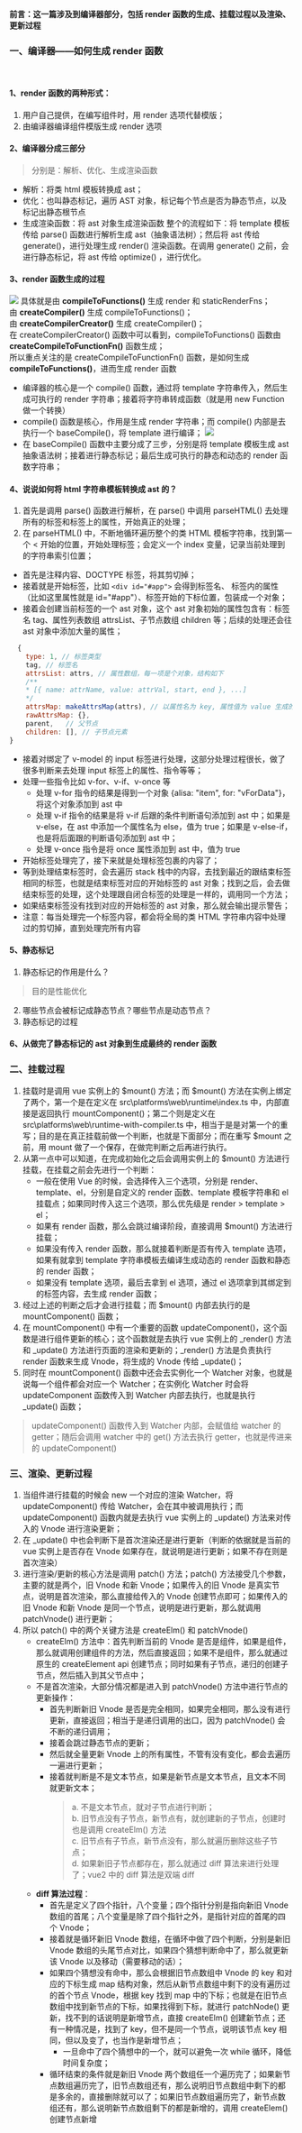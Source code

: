 **前言：这一篇涉及到编译器部分，包括 render 函数的生成、挂载过程以及渲染、更新过程**
### 一、编译器——如何生成 render 函数
&nbsp;
#### 1、render 函数的两种形式：
1. 用户自己提供，在编写组件时，用 render 选项代替模版；
2. 由编译器编译组件模版生成 render 选项
#### 2、编译器分成三部分
> 分别是：解析、优化、生成渲染函数
* 解析：将类 html 模板转换成 ast；
* 优化：也叫静态标记，遍历 AST 对象，标记每个节点是否为静态节点，以及标记出静态根节点
* 生成渲染函数：将 ast 对象生成渲染函数
整个的流程如下：将 template 模板传给 parse() 函数进行解析生成 ast（抽象语法树）；然后将 ast 传给 generate()，进行处理生成 render() 渲染函数。在调用 generate() 之前，会进行静态标记，将 ast 传给 optimize() ，进行优化。
#### 3、render 函数生成的过程
![](./image/image9.png)
具体就是由 **compileToFunctions()** 生成 render 和 staticRenderFns；  
由 **createCompiler()** 生成 compileToFunctions()；  
由 **createCompilerCreator()** 生成 createCompiler()；  
在 createCompilerCreator() 函数中可以看到，compileToFunctions() 函数由 **createCompileToFunctionFn()** 函数生成；  
所以重点关注的是 createCompileToFunctionFn() 函数，是如何生成 **compileToFunctions()**，进而生成 render 函数
  * 编译器的核心是一个 compile() 函数，通过将 template 字符串传入，然后生成可执行的 render 字符串；接着将字符串转成函数（就是用 new Function 做一个转换）
  * compile() 函数是核心，作用是生成 render 字符串；而 compile() 内部是去执行一个 baseCompile()，将 template 进行编译；
  ![](./image/image10.png)
  * 在 baseCompile() 函数中主要分成了三步，分别是将 template 模板生成 ast 抽象语法树；接着进行静态标记；最后生成可执行的静态和动态的 render 函数字符串；
  #### 4、说说如何将 html 字符串模板转换成 ast 的？
  1. 首先是调用 parse() 函数进行解析，在 parse() 中调用 parseHTML() 去处理所有的标签和标签上的属性，开始真正的处理；
  2. 在 parseHTML() 中，不断地循环遍历整个的类 HTML 模板字符串，找到第一个 < 开始的位置，开始处理标签；会定义一个 index 变量，记录当前处理到的字符串索引位置；
  * 首先是注释内容、DOCTYPE 标签，将其剪切掉；
  * 接着就是开始标签，比如 `<div id="#app">` 会得到标签名、 标签内的属性（比如这里属性就是 id="#app"）、标签开始的下标位置，包装成一个对象；
  * 接着会创建当前标签的一个 ast 对象，这个 ast 对象初始的属性包含有：标签名 tag、属性列表数组 attrsList、子节点数组 children 等；后续的处理还会往 ast 对象中添加大量的属性；
  ```javascript
    {
      type: 1, // 标签类型
      tag, // 标签名
      attrsList: attrs, // 属性数组，每一项是个对象，结构如下
      /**
      * [{ name: attrName, value: attrVal, start, end }, ...]
      */
      attrsMap: makeAttrsMap(attrs), // 以属性名为 key, 属性值为 value 生成的对象结构
      rawAttrsMap: {},
      parent,	// 父节点
      children: [], // 子节点元素
  }
  ```
  * 接着对绑定了 v-model 的 input 标签进行处理，这部分处理过程很长，做了很多判断来去处理 input 标签上的属性、指令等等；
  * 处理一些指令比如 v-for、v-if、v-once 等
    * 处理 v-for 指令的结果是得到一个对象 {alisa: "item", for: "vForData"}，将这个对象添加到 ast 中
    * 处理 v-if 指令的结果是将 v-if 后跟的条件判断语句添加到 ast 中；如果是 v-else，在 ast 中添加一个属性名为 else，值为 true；如果是 v-else-if，也是将后面跟的判断语句添加到 ast 中；
    * 处理 v-once 指令是将 once 属性添加到 ast 中，值为 true
  * 开始标签处理完了，接下来就是处理标签包裹的内容了；
  * 等到处理结束标签时，会去遍历 stack 栈中的内容，去找到最近的跟结束标签相同的标签，也就是结束标签对应的开始标签的 ast 对象；找到之后，会去做结束标签的处理，这个处理跟自闭合标签的处理是一样的，调用同一个方法；
  * 如果结束标签没有找到对应的开始标签的 ast 对象，那么就会输出提示警告；
  * 注意：每当处理完一个标签内容，都会将全局的类 HTML 字符串内容中处理过的剪切掉，直到处理完所有内容
#### 5、静态标记
1. 静态标记的作用是什么？
> 目的是性能优化
2. 哪些节点会被标记成静态节点？哪些节点是动态节点？
3. 静态标记的过程
#### 6、从做完了静态标记的 ast 对象到生成最终的 render 函数

### 二、挂载过程
1. 挂载时是调用 vue 实例上的 $mount() 方法；而 $mount() 方法在实例上绑定了两个，第一个是在定义在 src\platforms\web\runtime\index.ts 中，内部直接是返回执行 mountComponent()；第二个则是定义在 src\platforms\web\runtime-with-compiler.ts 中，相当于是是对第一个的重写；目的是在真正挂载前做一个判断，也就是下面部分；而在重写 $mount 之前，用 mount 做了一个保存，在做完判断之后再进行执行。
2. 从第一点中可以知道，在完成初始化之后会调用实例上的 $mount() 方法进行挂载，在挂载之前会先进行一个判断：
    * 一般在使用 Vue 的时候，会选择传入三个选项，分别是 render、template、el，分别是自定义的 render 函数、template 模板字符串和 el 挂载点；如果同时传入这三个选项，那么优先级是 render > template > el；
    * 如果有 render 函数，那么会跳过编译阶段，直接调用 $mount() 方法进行挂载；
    * 如果没有传入 render 函数，那么就接着判断是否有传入 template 选项，如果有就拿到 template 字符串模板去编译生成动态的 render 函数和静态的 render 函数；
    * 如果没有 template 选项，最后去拿到 el 选项，通过 el 选项拿到其绑定到的标签内容，去生成 render 函数；
3. 经过上述的判断之后才会进行挂载；而 $mount() 内部去执行的是 mountComponent() 函数；
4. 在 mountComponent() 中有一个重要的函数 updateComponent()，这个函数是进行组件更新的核心；这个函数就是去执行 vue 实例上的 _render() 方法和 _update() 方法进行页面的渲染和更新的；_render() 方法是负责执行 render 函数来生成 Vnode，将生成的 Vnode 传给 _update()；
5. 同时在 mountComponent() 函数中还会去实例化一个 Watcher 对象，也就是说每一个组件都会对应一个 Watcher；在实例化 Watcher 时会将 updateComponent 函数传入到 Watcher 内部去执行，也就是执行 _update() 函数；
> updateComponent() 函数传入到 Watcher 内部，会赋值给 watcher 的 getter；随后会调用 watcher 中的 get() 方法去执行 getter，也就是传进来的 updateComponent()
### 三、渲染、更新过程
1. 当组件进行挂载的时候会 new 一个对应的渲染 Watcher，将 updateComponent() 传给 Watcher，会在其中被调用执行；而 updateComponent() 函数内就是去执行 vue 实例上的 _update() 方法来对传入的 Vnode 进行渲染更新；
2. 在 _update() 中也会判断下是首次渲染还是进行更新（判断的依据就是当前的 vue 实例上是否存在 Vnode 如果存在，就说明是进行更新；如果不存在则是首次渲染）
3. 进行渲染/更新的核心方法是调用 patch() 方法；patch() 方法接受几个参数，主要的就是两个，旧 Vnode 和新 Vnode；如果传入的旧 Vnode 是真实节点，说明是首次渲染，那么直接给传入的 Vnode 创建节点即可；如果传入的旧 Vnode 和新 Vnode 是同一个节点，说明是进行更新，那么就调用 patchVnode() 进行更新；
4. 所以 patch() 中的两个关键方法是 createElm() 和 patchVnode()
    * createElm() 方法中：首先判断当前的 Vnode 是否是组件，如果是组件，那么就调用创建组件的方法，然后直接返回；如果不是组件，那么就通过原生的 createElement api 创建节点；同时如果有子节点，递归的创建子节点，然后插入到其父节点中；
    * 不是首次渲染，大部分情况都是进入到 patchVnode() 方法中进行节点的更新操作：
      * 首先判断新旧 Vnode 是否是完全相同，如果完全相同，那么没有进行更新，直接返回；相当于是递归调用的出口，因为 patchVnode() 会不断的递归调用；
      * 接着会跳过静态节点的更新；
      * 然后就全量更新 Vnode 上的所有属性，不管有没有变化，都会去遍历一遍进行更新；
      * 接着就判断是不是文本节点，如果是新节点是文本节点，且文本不同就更新文本；
        > a. 不是文本节点，就对子节点进行判断；    
        b. 旧节点没有子节点，新节点有，就创建新的子节点，创建时也是调用 createElm() 方法   
        c. 旧节点有子节点，新节点没有，那么就遍历删除这些子节点；   
        d. 如果新旧子节点都存在，那么就通过 diff 算法来进行处理了；vue2 中的 diff 算法是双端 diff
    * **diff 算法过程**：
      * 首先是定义了四个指针，八个变量；四个指针分别是指向新旧 Vnode 数组的首尾；八个变量是除了四个指针之外，是指针对应的首尾的四个 Vnode；
      * 接着就是循环新旧 Vnode 数组，在循环中做了四个判断，分别是新旧 Vnode 数组的头尾节点对比，如果四个猜想判断命中了，那么就更新该 Vnode 以及移动（需要移动的话）；
      * 如果四个猜想没有命中，那么会根据旧节点数组中 Vnode 的 key 和对应的下标生成 map 结构对象，然后从新节点数组中剩下的没有遍历过的首个节点 Vnode，根据 key 找到 map 中的下标；也就是在旧节点数组中找到新节点的下标，如果找得到下标，就进行 patchNode() 更新，找不到的话说明是新增节点，直接 createElm() 创建新节点；还有一种情况是，找到了 key，但不是同一个节点，说明该节点 key 相同，但以及变了，也当作是新增节点；
        * 一旦命中了四个猜想中的一个，就可以避免一次 while 循环，降低时间复杂度；
      * 循环结束的条件就是新旧 Vnode 两个数组任一个遍历完了；如果新节点数组遍历完了，旧节点数组还有，那么说明旧节点数组中剩下的都是多余的，直接删除就可以了；如果旧节点数组遍历完了，新节点数组还有，那么说明新节点数组剩下的都是新增的，调用 createElem() 创建节点新增

